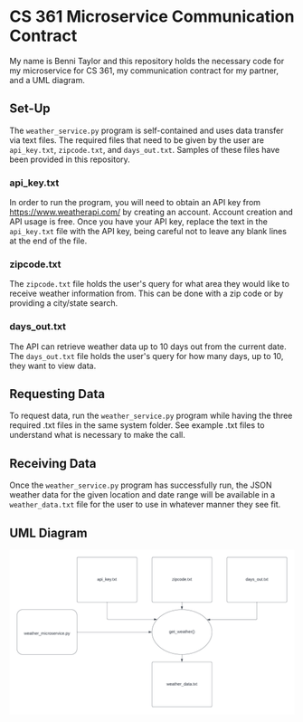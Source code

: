 # CS 361 Microservice Communication Contract

My name is Benni Taylor and this repository holds the necessary code for my microservice for CS 361, my communication contract for my partner, and a UML diagram.

## Set-Up
The `weather_service.py` program is self-contained and uses data transfer via text files. The required files that need to be given by the user are `api_key.txt`, `zipcode.txt`, and `days_out.txt`. Samples of these files have been provided in this repository.

### api_key.txt
In order to run the program, you will need to obtain an API key from https://www.weatherapi.com/ by creating an account. Account creation and API usage is free. Once you have your API key, replace the text in the `api_key.txt` file with the API key, being careful not to leave any blank lines at the end of the file.

### zipcode.txt
The `zipcode.txt` file holds the user's query for what area they would like to receive weather information from. This can be done with a zip code or by providing a city/state search.

### days_out.txt
The API can retrieve weather data up to 10 days out from the current date. The `days_out.txt` file holds the user's query for how many days, up to 10, they want to view data.

## Requesting Data
To request data, run the `weather_service.py` program while having the three required .txt files in the same system folder. See example .txt files to understand what is necessary to make the call.

## Receiving Data
Once the `weather_service.py` program has successfully run, the JSON weather data for the given location and date range will be available in a `weather_data.txt` file for the user to use in whatever manner they see fit.

## UML Diagram
![A UML diagram showing the flow of the weather microservice](uml.png)
